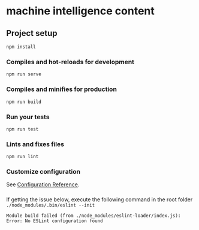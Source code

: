# machine intelligence content

## Project setup
```
npm install
```

### Compiles and hot-reloads for development
```
npm run serve
```

### Compiles and minifies for production
```
npm run build
```

### Run your tests
```
npm run test
```

### Lints and fixes files
```
npm run lint
```

### Customize configuration
See [Configuration Reference](https://cli.vuejs.org/config/).


###
If getting the issue below, execute the following command in the root folder `./node_modules/.bin/eslint --init`
```
Module build failed (from ./node_modules/eslint-loader/index.js): 
Error: No ESLint configuration found
```
